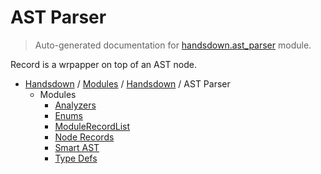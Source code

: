 # AST Parser

> Auto-generated documentation for [handsdown.ast_parser](https://github.com/vemel/handsdown/blob/master/handsdown/ast_parser/__init__.py) module.

Record is a wrpapper on top of an AST node.

- [Handsdown](../../README.md#-handsdown---python-documentation-generator) / [Modules](../../MODULES.md#modules) / [Handsdown](../index.md#handsdown) / AST Parser
    - Modules
        - [Analyzers](analyzers/index.md#analyzers)
        - [Enums](enums.md#enums)
        - [ModuleRecordList](module_record_list.md#modulerecordlist)
        - [Node Records](node_records/index.md#node-records)
        - [Smart AST](smart_ast.md#smart-ast)
        - [Type Defs](type_defs.md#type-defs)
